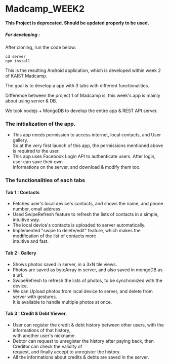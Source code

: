 # Madcamp_WEEK2

**This Project is deprecated. Should be updated properly to be used.**

##### For developing : 
After cloning, run the code below:
```
cd server
npm install
```

This is the resulting Android application, which is developed within week 2 of KAIST Madcamp.  

The goal is to develop a app with 3 tabs with different functionalities.  

Difference between the project 1 of Madcamp is, this week's app is mainly about using server & DB.  

We took nodejs + MongoDB to develop the entire app & REST API server.


### The initialization of the app.
- This app needs permission to access internet, local contacts, and User gallery.  
So at the very first launch of this app, the permissions mentioned above is required to the user.  
- This app uses Facebook Login API to authenticate users. After login, user can save their own  
informations on the server, and download & modify them too.

### The functionalities of each tabs
#### Tab 1 : Contacts
- Fetches user's local device's contacts, and shows the name, and phone number, email address.  
- Used SwipeRefresh feature to refresh the lists of contacts in a simple, intuitive way.  
- The local device's contacts is uploaded to server automatically.  
- Implemented "swipe to delete/edit" feature, which makes the modification of the list of contacts more   
intuitive and fast.

#### Tab 2 : Gallery
- Shows photos saved in server, in a 3xN tile views.  
- Photos are saved as byteArray in server, and also saved in mongoDB as a url.  
- SwipeRefresh to refresh the lists of photos, to be synchronized with the device.  
- We can Upload photos from local device to server, and delete from server with gestures.  
It is available to handle multiple photos at once.  

#### Tab 3 : Credit & Debt Viewer.
- User can register the credit & debt history between other users, with the informations of that history,  
with another user's nickname.
- Debtor can request to unregister the history after paying back, then Creditor can check the validity of  
request, and finally accept to unregister the history.
- All the informations about credits & debts are saved in the server.
